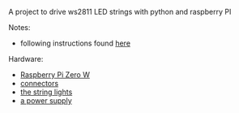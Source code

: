 A project to drive ws2811 LED strings with python and raspberry PI

Notes:
- following instructions found [here](https://learn.adafruit.com/neopixels-on-raspberry-pi/overview)

Hardware:
- [Raspberry Pi Zero W](https://www.amazon.com/gp/product/B06XFZC3BX/ref=ppx_yo_dt_b_asin_title_o05_s01?ie=UTF8&psc=1)
- [connectors](https://www.amazon.com/gp/product/B083GQPM3G/ref=ppx_yo_dt_b_asin_title_o02_s00?ie=UTF8&psc=1)
- [the string lights](https://www.amazon.com/gp/product/B06XSFT1VK/ref=ppx_yo_dt_b_asin_image_o06_s00?ie=UTF8&psc=1)
- [a power supply](https://www.amazon.com/gp/product/B06XJVYDDW/ref=ppx_yo_dt_b_asin_title_o06_s00?ie=UTF8&psc=1)
